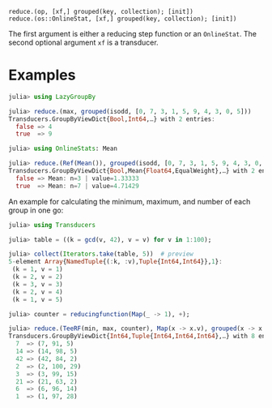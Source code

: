     reduce.(op, [xf,] grouped(key, collection); [init])
    reduce.(os::OnlineStat, [xf,] grouped(key, collection); [init])

The first argument is either a reducing step function or an
`OnlineStat`.  The second optional argument `xf` is a transducer.

# Examples

```julia
julia> using LazyGroupBy

julia> reduce.(max, grouped(isodd, [0, 7, 3, 1, 5, 9, 4, 3, 0, 5]))
Transducers.GroupByViewDict{Bool,Int64,…} with 2 entries:
  false => 4
  true  => 9

julia> using OnlineStats: Mean

julia> reduce.(Ref(Mean()), grouped(isodd, [0, 7, 3, 1, 5, 9, 4, 3, 0, 5]))
Transducers.GroupByViewDict{Bool,Mean{Float64,EqualWeight},…} with 2 entries:
  false => Mean: n=3 | value=1.33333
  true  => Mean: n=7 | value=4.71429
```

An example for calculating the minimum, maximum, and number of each
group in one go:

```julia
julia> using Transducers

julia> table = ((k = gcd(v, 42), v = v) for v in 1:100);

julia> collect(Iterators.take(table, 5))  # preview
5-element Array{NamedTuple{(:k, :v),Tuple{Int64,Int64}},1}:
 (k = 1, v = 1)
 (k = 2, v = 2)
 (k = 3, v = 3)
 (k = 2, v = 4)
 (k = 1, v = 5)

julia> counter = reducingfunction(Map(_ -> 1), +);

julia> reduce.(TeeRF(min, max, counter), Map(x -> x.v), grouped(x -> x.k, table))
Transducers.GroupByViewDict{Int64,Tuple{Int64,Int64,Int64},…} with 8 entries:
  7  => (7, 91, 5)
  14 => (14, 98, 5)
  42 => (42, 84, 2)
  2  => (2, 100, 29)
  3  => (3, 99, 15)
  21 => (21, 63, 2)
  6  => (6, 96, 14)
  1  => (1, 97, 28)
```
